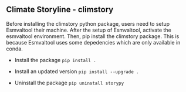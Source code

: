 ## Climate Storyline - climstory

Before installing the climstory python package, users need to setup Esmvaltool their machine. After the setup of Esmvaltool, activate the esmvaltool environment. Then, pip install the climstory package. This is because Esmvaltool uses some depedencies which are only available in conda.

- Install the package
```pip install .```

- Install an updated version
```pip install --upgrade .```

- Uninstall the package
```pip uninstall storypy```
